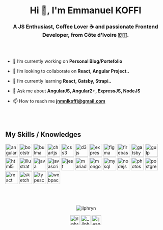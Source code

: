 <h1 align="center">Hi 👋, I'm Emmanuel KOFFI</h1>
<h3 align="center">A JS Enthusiast, Coffee Lover ☕ and passionate Frontend Developer, from Côte d'Ivoire 🇨🇮.</h3>
<br />
<br />

- 🔭 I’m currently working on **Personal Blog/Portefolio**

- 👯 I’m looking to collaborate on **React, Angular Project..**

- 🌱 I’m currently learning **React, Gatsby, Strapi..**

- 💬 Ask me about **AngularJS, Angular2+, ExpressJS, NodeJS**

- 📫 How to reach me **jnmnlkoffi@gmail.com**
<br />
<br />
<h2> My Skills / Knowledges </h2> 

<p align="left"><img src="https://devicons.github.io/devicon/devicon.git/icons/angularjs/angularjs-original.svg" alt="angularjs" width="40" height="40"/> <img src="https://devicons.github.io/devicon/devicon.git/icons/bootstrap/bootstrap-plain.svg" alt="bootstrap" width="40" height="40"/> <img src="https://raw.githubusercontent.com/gilbarbara/logos/804dc257b59e144eaca5bc6ffd16949752c6f789/logos/bulma.svg" alt="bulma" width="40" height="40"/> <img src="https://www.chartjs.org/media/logo-title.svg" alt="chartjs" width="40" height="40"/> <img src="https://devicons.github.io/devicon/devicon.git/icons/css3/css3-original-wordmark.svg" alt="css3" width="40" height="40"/> <img src="https://devicons.github.io/devicon/devicon.git/icons/d3js/d3js-original.svg" alt="d3js" width="40" height="40"/> <img src="https://devicons.github.io/devicon/devicon.git/icons/express/express-original-wordmark.svg" alt="express" width="40" height="40"/> <img src="https://www.vectorlogo.zone/logos/figma/figma-icon.svg" alt="figma" width="40" height="40"/> <img src="https://www.vectorlogo.zone/logos/firebase/firebase-icon.svg" alt="firebase" width="40" height="40"/> <img src="https://www.vectorlogo.zone/logos/gatsbyjs/gatsbyjs-icon.svg" alt="gatsby" width="40" height="40"/> <img src="https://devicons.github.io/devicon/devicon.git/icons/gulp/gulp-plain.svg" alt="gulp" width="40" height="40"/> <img src="https://devicons.github.io/devicon/devicon.git/icons/html5/html5-original-wordmark.svg" alt="html5" width="40" height="40"/> <img src="https://www.vectorlogo.zone/logos/adobe_illustrator/adobe_illustrator-icon.svg" alt="illustrator" width="40" height="40"/> <img src="https://devicons.github.io/devicon/devicon.git/icons/java/java-original-wordmark.svg" alt="java" width="40" height="40"/> <img src="https://devicons.github.io/devicon/devicon.git/icons/javascript/javascript-original.svg" alt="javascript" width="40" height="40"/> <img src="https://i.ibb.co/Yj6p14L/jest.png" alt="jest" width="40" height="40"/> <img src="https://www.vectorlogo.zone/logos/mariadb/mariadb-icon.svg" alt="mariadb" width="40" height="40"/> <img src="https://devicons.github.io/devicon/devicon.git/icons/mongodb/mongodb-original-wordmark.svg" alt="mongodb" width="40" height="40"/> <img src="https://devicons.github.io/devicon/devicon.git/icons/mysql/mysql-original-wordmark.svg" alt="mysql" width="40" height="40"/> <img src="https://devicons.github.io/devicon/devicon.git/icons/nodejs/nodejs-original-wordmark.svg" alt="nodejs" width="40" height="40"/> <img src="https://devicons.github.io/devicon/devicon.git/icons/photoshop/photoshop-plain.svg" alt="photoshop" width="40" height="40"/> <img src="https://devicons.github.io/devicon/devicon.git/icons/postgresql/postgresql-original-wordmark.svg" alt="postgresql" width="40" height="40"/> <img src="https://devicons.github.io/devicon/devicon.git/icons/react/react-original-wordmark.svg" alt="react" width="40" height="40"/> <img src="https://www.vectorlogo.zone/logos/sketchapp/sketchapp-icon.svg" alt="sketch" width="40" height="40"/> <img src="https://devicons.github.io/devicon/devicon.git/icons/typescript/typescript-original.svg" alt="typescript" width="40" height="40"/> <img src="https://devicons.github.io/devicon/devicon.git/icons/webpack/webpack-original.svg" alt="webpack" width="40" height="40"/></p>
<br />
<br />
<!--
<p><img align="left" src="https://github-readme-stats.vercel.app/api/top-langs/?username=ilphryn&layout=compact&hide=html" alt="ilphryn" /></p>
-->

<p align="center">&nbsp;<img align="center" src="https://github-readme-stats.vercel.app/api?username=ilphryn&show_icons=true" alt="ilphryn" /></p>

<p align="center">
<a href="https://dev.to/ilphryn" target="blank"><img align="center" src="https://cdn.jsdelivr.net/npm/simple-icons@3.0.1/icons/dev-dot-to.svg" alt="ilphryn" height="30" width="30" /></a>
<a href="https://twitter.com/_ilphryn" target="blank"><img align="center" src="https://cdn.jsdelivr.net/npm/simple-icons@3.0.1/icons/twitter.svg" alt="_ilphryn" height="30" width="30" /></a>
<a href="https://linkedin.com/in/jean-innocent-koffi-a850b8ab" target="blank"><img align="center" src="https://cdn.jsdelivr.net/npm/simple-icons@3.0.1/icons/linkedin.svg" alt="jean-innocent-koffi-a850b8ab" height="30" width="30" /></a>
</p>
